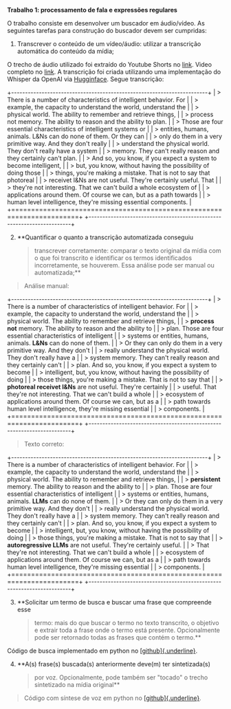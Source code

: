 **Trabalho 1: processamento de fala e expressões regulares**

O trabalho consiste em desenvolver um buscador em áudio/vídeo. As
seguintes tarefas para construção do buscador devem ser cumpridas:

1.  Transcrever o conteúdo de um vídeo/áudio: utilizar a transcrição automática do conteúdo da mídia;

O trecho de áudio utilizado foi extraído do Youtube Shorts no [link](https://www.youtube.com/shorts/CW3_ELv-jtI).
Video completo no [link](https://www.youtube.com/watch?v=5t1vTLU7s40&t=182s&ab_channel=LexFridman).
A transcrição foi criada utilizando uma implementação do Whisper da OpenAI via [Hugginface](https://huggingface.co/spaces/SteveDigital/free-fast-youtube-url-video-to-text-using-openai-whisper). Segue transcrição:

+-----------------------------------------------------------------------+
| > There is a number of characteristics of intelligent behavior. For   |
| > example, the capacity to understand the world, understand the       |
| > physical world. The ability to remember and retrieve things,        |
| > process not memory. The ability to reason and the ability to plan.  |
| > Those are four essential characteristics of intelligent systems or  |
| > entities, humans, animals. L&Ns can do none of them. Or they can    |
| > only do them in a very primitive way. And they don\'t really        |
| > understand the physical world. They don\'t really have a system     |
| > memory. They can\'t really reason and they certainly can\'t plan.   |
| > And so, you know, if you expect a system to become intelligent,     |
| > but, you know, without having the possibility of doing those        |
| > things, you\'re making a mistake. That is not to say that photoreal |
| > receivet l&Ns are not useful. They\'re certainly useful. That       |
| > they\'re not interesting. That we can\'t build a whole ecosystem of |
| > applications around them. Of course we can, but as a path towards   |
| > human level intelligence, they\'re missing essential components.    |
+=======================================================================+
+-----------------------------------------------------------------------+

2.  **Quantificar o quanto a transcrição automatizada conseguiu
    > transcrever corretamente: comparar o texto original da mídia com o
    > que foi transcrito e identificar os termos identificados
    > incorretamente, se houverem. Essa análise pode ser manual ou
    > automatizada;**

> Análise manual:

+-----------------------------------------------------------------------+
| > There is a number of characteristics of intelligent behavior. For   |
| > example, the capacity to understand the world, understand the       |
| > physical world. The ability to remember and retrieve things,        |
| > **process not** memory. The ability to reason and the ability to    |
| > plan. Those are four essential characteristics of intelligent       |
| > systems or entities, humans, animals. **L&Ns** can do none of them. |
| > Or they can only do them in a very primitive way. And they don\'t   |
| > really understand the physical world. They don\'t really have a     |
| > system memory. They can\'t really reason and they certainly can\'t  |
| > plan. And so, you know, if you expect a system to become            |
| > intelligent, but, you know, without having the possibility of doing |
| > those things, you\'re making a mistake. That is not to say that     |
| > **photoreal receivet l&Ns** are not useful. They\'re certainly      |
| > useful. That they\'re not interesting. That we can\'t build a whole |
| > ecosystem of applications around them. Of course we can, but as a   |
| > path towards human level intelligence, they\'re missing essential   |
| > components.                                                         |
+=======================================================================+
+-----------------------------------------------------------------------+

> Texto correto:

+-----------------------------------------------------------------------+
| > There is a number of characteristics of intelligent behavior. For   |
| > example, the capacity to understand the world, understand the       |
| > physical world. The ability to remember and retrieve things,        |
| > **persistent** memory. The ability to reason and the ability to     |
| > plan. Those are four essential characteristics of intelligent       |
| > systems or entities, humans, animals. **LLMs** can do none of them. |
| > Or they can only do them in a very primitive way. And they don\'t   |
| > really understand the physical world. They don\'t really have a     |
| > system memory. They can\'t really reason and they certainly can\'t  |
| > plan. And so, you know, if you expect a system to become            |
| > intelligent, but, you know, without having the possibility of doing |
| > those things, you\'re making a mistake. That is not to say that     |
| > **autoregressive LLMs** are not useful. They\'re certainly useful.  |
| > That they\'re not interesting. That we can\'t build a whole         |
| > ecosystem of applications around them. Of course we can, but as a   |
| > path towards human level intelligence, they\'re missing essential   |
| > components.                                                         |
+=======================================================================+
+-----------------------------------------------------------------------+

3.  **Solicitar um termo de busca e buscar uma frase que compreende esse
    > termo: mais do que buscar o termo no texto transcrito, o objetivo
    > e extrair toda a frase onde o termo está presente. Opcionalmente
    > pode ser retornado todas as frases que contém o termo.**

Código de busca implementado em python no
[[github]{.underline}](https://github.com/alexandregpeixoto/CatolicaSC_ProcessamentoDeLinguagemNatural_Entrega01/blob/main/FindWords.py).

4.  **A(s) frase(s) buscada(s) anteriormente deve(m) ter sintetizada(s)
    > por voz. Opcionalmente, pode também ser "tocado" o trecho
    > sintetizado na mídia original**

> Código com síntese de voz em python no
> [[github]{.underline}](https://github.com/alexandregpeixoto/CatolicaSC_ProcessamentoDeLinguagemNatural_Entrega01/blob/main/SpeakSentences.py).
